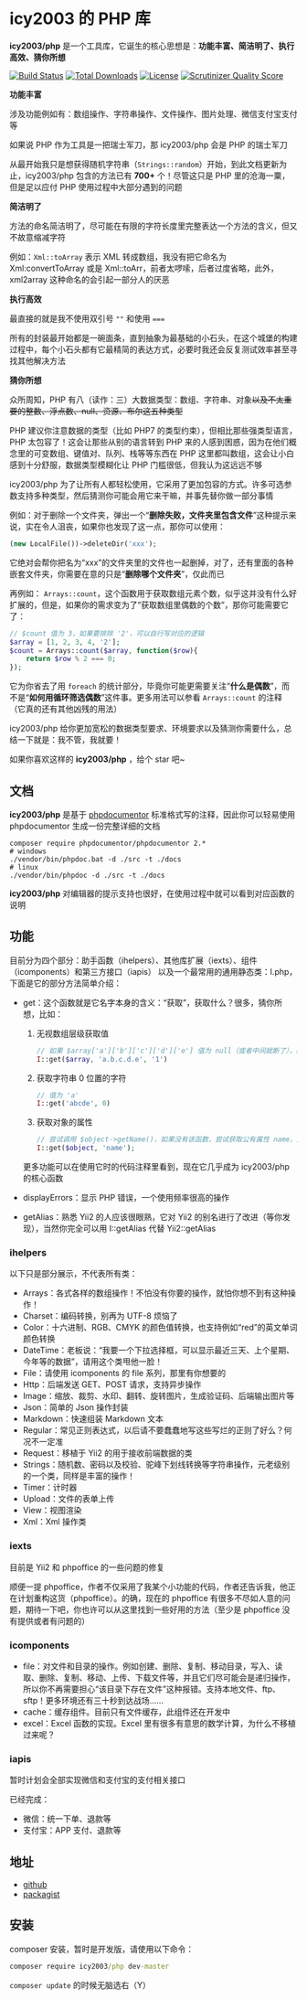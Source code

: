 # icy2003 的 PHP 库

**icy2003/php** 是一个工具库，它诞生的核心思想是：**功能丰富、简洁明了、执行高效、猜你所想**

[![Build Status](https://travis-ci.com/icy2003/php.svg?branch=master)](https://travis-ci.com/icy2003/php)
[![Total Downloads](https://poser.pugx.org/icy2003/php/downloads)](https://packagist.org/packages/icy2003/php)
[![License](https://poser.pugx.org/icy2003/php/license)](https://packagist.org/packages/icy2003/php)
[![Scrutinizer Quality Score](https://scrutinizer-ci.com/g/icy2003/php/badges/quality-score.png?b=master)](https://scrutinizer-ci.com/g/icy2003/php/)

**功能丰富**

涉及功能例如有：数组操作、字符串操作、文件操作、图片处理、微信支付宝支付等

如果说 PHP 作为工具是一把瑞士军刀，那 icy2003/php 会是 PHP 的瑞士军刀

从最开始我只是想获得随机字符串（`Strings::random`）开始，到此文档更新为止，icy2003/php 包含的方法已有 **700+** 个！尽管这只是 PHP 里的沧海一粟，但是足以应付 PHP 使用过程中大部分遇到的问题

**简洁明了**

方法的命名简洁明了，尽可能在有限的字符长度里完整表达一个方法的含义，但又不故意缩减字符

例如：`Xml::toArray` 表示 XML 转成数组，我没有把它命名为 Xml:convertToArray 或是 Xml::toArr，前者太啰嗦，后者过度省略，此外，xml2array 这种命名的会引起一部分人的厌恶

**执行高效**

最直接的就是我不使用双引号 `""` 和使用 `===`

所有的封装最开始都是一碗面条，直到抽象为最基础的小石头，在这个城堡的构建过程中，每个小石头都有它最精简的表达方式，必要时我还会反复测试效率甚至寻找其他解决方法

**猜你所想**

众所周知，PHP 有八（读作：三）大数据类型：数组、字符串、对象<del>以及不太重要的整数、浮点数、null、资源、布尔这五种类型</del>

PHP 建议你注意数据的类型（比如 PHP7 的类型约束），但相比那些强类型语言，PHP 太包容了！这会让那些从别的语言转到 PHP 来的人感到困惑，因为在他们概念里的可变数组、键值对、队列、栈等等东西在 PHP 这里都叫数组，这会让小白感到十分舒服，数据类型模糊化让 PHP 门槛很低，但我认为这远远不够

icy2003/php 为了让所有人都轻松使用，它采用了更加包容的方式。许多可选参数支持多种类型，然后猜测你可能会用它来干嘛，并事先替你做一部分事情

例如：对于删除一个文件夹，弹出一个“**删除失败，文件夹里包含文件**”这种提示来说，实在令人沮丧，如果你也发现了这一点，那你可以使用：

```php
(new LocalFile())->deleteDir('xxx');
```

它绝对会帮你把名为“xxx”的文件夹里的文件也一起删掉，对了，还有里面的各种嵌套文件夹，你需要在意的只是“**删除哪个文件夹**”，仅此而已

再例如： `Arrays::count`，这个函数用于获取数组元素个数，似乎这并没有什么好扩展的，但是，如果你的需求变为了“获取数组里偶数的个数”，那你可能需要它了：

```php
// $count 值为 3，如果要排除 '2'，可以自行写对应的逻辑
$array = [1, 2, 3, 4, '2'];
$count = Arrays::count($array, function($row){
    return $row % 2 === 0;
});
```

它为你省去了用 `foreach` 的统计部分，毕竟你可能更需要关注“**什么是偶数**”，而不是“**如何用循环筛选偶数**”这件事。更多用法可以参看 `Arrays::count` 的注释（它真的还有其他凶残的用法）

icy2003/php 给你更加宽松的数据类型要求、环境要求以及猜测你需要什么，总结一下就是：我不管，我就要！

如果你喜欢这样的 **icy2003/php** ，给个 star 吧~

## 文档

**icy2003/php** 是基于 [phpdocumentor](https://www.phpdoc.org/) 标准格式写的注释，因此你可以轻易使用 phpdocumentor 生成一份完整详细的文档

```shell
composer require phpdocumentor/phpdocumentor 2.*
# windows
./vendor/bin/phpdoc.bat -d ./src -t ./docs
# linux
./vendor/bin/phpdoc -d ./src -t ./docs
```

**icy2003/php** 对编辑器的提示支持也很好，在使用过程中就可以看到对应函数的说明



## 功能

目前分为四个部分：助手函数（ihelpers）、其他库扩展（iexts）、组件（icomponents）和第三方接口（iapis）
以及一个最常用的通用静态类：I.php，下面是它的部分方法简单介绍：

- get：这个函数就是它名字本身的含义：“获取”，获取什么？很多，猜你所想，比如：

    1. 无视数组层级获取值
        ```php
        // 如果 $array['a']['b']['c']['d']['e'] 值为 null（或者中间就断了），给默认值 '1'
        I::get($array, 'a.b.c.d.e', '1')
        ```
    2. 获取字符串 0 位置的字符
        ```php
        // 值为 'a'
        I::get('abcde', 0)
        ```
    3. 获取对象的属性
        ```php
        // 尝试调用 $object->getName()，如果没有该函数，尝试获取公有属性 name，支持无限层级
        I::get($object, 'name');
        ```
    更多功能可以在使用它时的代码注释里看到，现在它几乎成为 icy2003/php 的核心函数
- displayErrors：显示 PHP 错误，一个使用频率很高的操作
- getAlias：熟悉 Yii2 的人应该很眼熟，它对 Yii2 的别名进行了改进（等你发现），当然你完全可以用 I::getAlias 代替 Yii2::getAlias

### ihelpers

以下只是部分展示，不代表所有类：

- Arrays：各式各样的数组操作！不怕没有你要的操作，就怕你想不到有这种操作！
- Charset：编码转换，别再为 UTF-8 烦恼了
- Color：十六进制、RGB、CMYK 的颜色值转换，也支持例如“red”的英文单词颜色转换
- DateTime：老板说：“我要一个下拉选择框，可以显示最近三天、上个星期、今年等的数据”，请用这个类甩他一脸！
- File：请使用 icomponents 的 file 系列，那里有你想要的
- Http：后端发送 GET、POST 请求，支持异步操作
- Image：缩放、裁剪、水印、翻转、旋转图片，生成验证码、后端输出图片等
- Json：简单的 Json 操作封装
- Markdown：快速组装 Markdown 文本
- Regular：常见正则表达式，以后请不要蠢蠢地写这些写烂的正则了好么？何况不一定准
- Request：移植于 Yii2 的用于接收前端数据的类
- Strings：随机数、密码以及校验、驼峰下划线转换等字符串操作，元老级别的一个类，同样是丰富的操作！
- Timer：计时器
- Upload：文件的表单上传
- View：视图渲染
- Xml：Xml 操作类

### iexts

目前是 Yii2 和 phpoffice 的一些问题的修复

顺便一提 phpoffice，作者不仅采用了我某个小功能的代码，作者还告诉我，他正在计划重构这货（phpoffice）。的确，现在的 phpoffice 有很多不尽如人意的问题，期待一下吧，你也许可以从这里找到一些好用的方法（至少是 phpoffice 没有提供或者有问题的）

### icomponents

- file：对文件和目录的操作。例如创建、删除、复制、移动目录，写入、读取、删除、复制、移动、上传、下载文件等，并且它们尽可能会是递归操作，所以你不再需要担心“该目录下存在文件”这种报错。支持本地文件、ftp、sftp！更多环境还有三十秒到达战场……
- cache：缓存组件。目前只有文件缓存，此组件还在开发中
- excel：Excel 函数的实现。Excel 里有很多有意思的数学计算，为什么不移植过来呢？

### iapis

暂时计划会全部实现微信和支付宝的支付相关接口

已经完成：

- 微信：统一下单、退款等
- 支付宝：APP 支付、退款等

## 地址

-  [github](https://github.com/icy2003/php)
-  [packagist](https://packagist.org/packages/icy2003/php)

## 安装

composer 安装，暂时是开发版，请使用以下命令：

```cmd
composer require icy2003/php dev-master
```

`composer update` 的时候无脑选右（Y）